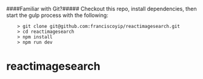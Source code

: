 ####Familiar with Git?#####
Checkout this repo, install dependencies, then start the gulp process with the following:

```
	> git clone git@github.com:franciscoyip/reactimagesearch.git
	> cd reactimagesearch
	> npm install
	> npm run dev
```

# reactimagesearch
